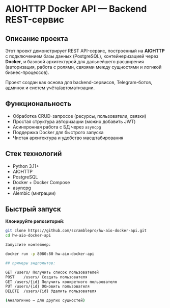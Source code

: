 # AIOHTTP Docker API — Backend REST-сервис

## Описание проекта

Этот проект демонстрирует REST API-сервис, построенный на **AIOHTTP** с подключением базы данных (PostgreSQL), контейнеризацией через **Docker**, и базовой архитектурой для дальнейшего расширения (авторизация, работа с ролями, связями между сущностями и логикой бизнес-процессов).

Проект создан как основа для backend-сервисов, Telegram-ботов, админок и систем учёта/автоматизации.

## Функциональность

-  Обработка CRUD-запросов (ресурсы, пользователи, связки)
-  Простая структура авторизации (можно добавить JWT)
-  Асинхронная работа с БД через `asyncpg`
-  Поддержка Docker для быстрого запуска
-  Чистая архитектура и удобство масштабирования

## Стек технологий

- Python 3.11+
- AIOHTTP
- PostgreSQL
- Docker + Docker Compose
- asyncpg
- Alembic (миграции)

## Быстрый запуск

**Клонируйте репозиторий**:
   ```bash
   git clone https://github.com/scramblepro/hw-aio-docker-api.git
   cd hw-aio-docker-api

Запустите контейнер:

docker run -p 8080:80 hw-aio-docker-api

## примеры эндпоинтов:

GET	/users/	Получить список пользователей
POST	/users/	Создать пользователя
GET	/users/{id}	Получить конкретного пользователя
PUT	/users/{id}	Обновить пользователя
DELETE	/users/{id}	Удалить пользователя

(Аналогично — для других сущностей)


